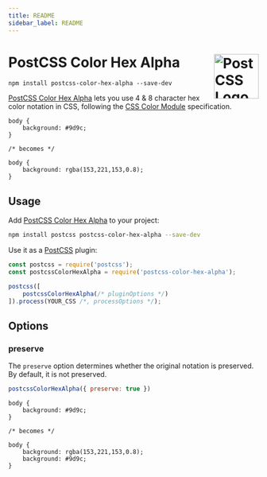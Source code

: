 ```yaml
---
title: README
sidebar_label: README
---
```

# PostCSS Color Hex Alpha [<img src="https://postcss.github.io/postcss/logo.svg" alt="PostCSS Logo" width="90" height="90" align="right">][PostCSS]

`npm install postcss-color-hex-alpha --save-dev`

[PostCSS Color Hex Alpha] lets you use 4 & 8 character hex color notation in
CSS, following the [CSS Color Module] specification.

```pcss
body {
	background: #9d9c;
}

/* becomes */

body {
	background: rgba(153,221,153,0.8);
}
```

## Usage

Add [PostCSS Color Hex Alpha] to your project:

```bash
npm install postcss postcss-color-hex-alpha --save-dev
```

Use it as a [PostCSS] plugin:

```js
const postcss = require('postcss');
const postcssColorHexAlpha = require('postcss-color-hex-alpha');

postcss([
	postcssColorHexAlpha(/* pluginOptions */)
]).process(YOUR_CSS /*, processOptions */);
```



## Options

### preserve

The `preserve` option determines whether the original notation
is preserved. By default, it is not preserved.

```js
postcssColorHexAlpha({ preserve: true })
```

```pcss
body {
	background: #9d9c;
}

/* becomes */

body {
	background: rgba(153,221,153,0.8);
	background: #9d9c;
}
```

[cli-url]: https://github.com/csstools/postcss-plugins/actions/workflows/test.yml?query=workflow/test
[css-url]: https://cssdb.org/#hexadecimal-alpha-notation
[discord]: https://discord.gg/bUadyRwkJS
[npm-url]: https://www.npmjs.com/package/postcss-color-hex-alpha

[PostCSS]: https://github.com/postcss/postcss
[PostCSS Color Hex Alpha]: https://github.com/csstools/postcss-plugins/tree/main/plugins/postcss-color-hex-alpha
[CSS Color Module]: https://www.w3.org/TR/css-color-4/#hex-notation

